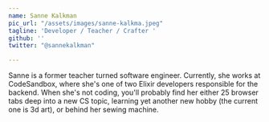 ```yaml
---
name: Sanne Kalkman
pic_url: "/assets/images/sanne-kalkma.jpeg"
tagline: 'Developer / Teacher / Crafter '
github: ''
twitter: "@sannekalkman"

---
```

Sanne is a former teacher turned software engineer. Currently, she works at CodeSandbox, where she's one of two Elixir developers responsible for the backend. When she's not coding, you'll probably find her either 25 browser tabs deep into a new CS topic, learning yet another new hobby (the current one is 3d art), or behind her sewing machine.